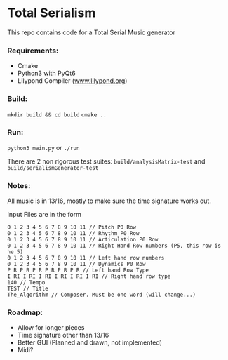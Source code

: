# Total Serialism

This repo contains code for a Total Serial Music generator

 ### Requirements:
  - Cmake
  - Python3 with PyQt6
  - Lilypond Compiler (www.lilypond.org)

### Build: 

`mkdir build && cd build`
`cmake ..`


### Run: 

`python3 main.py` or `./run`

There are 2 non rigorous test suites: 
`build/analysisMatrix-test` and `build/serialismGenerator-test`

### Notes:

All music is in 13/16, mostly to make sure the time signature works out.

Input Files are in the form 

```
0 1 2 3 4 5 6 7 8 9 10 11 // Pitch P0 Row
0 1 2 3 4 5 6 7 8 9 10 11 // Rhythm P0 Row
0 1 2 3 4 5 6 7 8 9 10 11 // Articulation P0 Row
0 1 2 3 4 5 6 7 8 9 10 11 // Right Hand Row numbers (P5, this row is he 5)
0 1 2 3 4 5 6 7 8 9 10 11 // Left hand row numbers
0 1 2 3 4 5 6 7 8 9 10 11 // Dynamics P0 Row
P R P R P R P R P R P R // Left hand Row Type
I RI I RI I RI I RI I RI I RI // Right hand row type
140 // Tempo
TEST // Title
The_Algorithm // Composer. Must be one word (will change...)
```


### Roadmap: 
- Allow for longer pieces
- Time signature other than 13/16
- Better GUI (Planned and drawn, not implemented)
- Midi?
